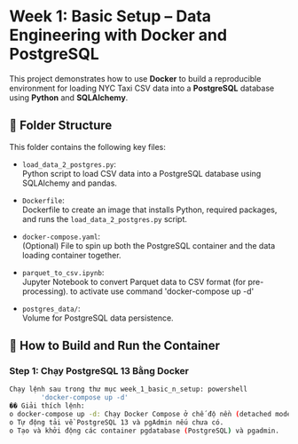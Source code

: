 # Week 1: Basic Setup – Data Engineering with Docker and PostgreSQL

This project demonstrates how to use **Docker** to build a reproducible environment for loading NYC Taxi CSV data into a **PostgreSQL** database using **Python** and **SQLAlchemy**.

## 📁 Folder Structure

This folder contains the following key files:

- `load_data_2_postgres.py`:  
  Python script to load CSV data into a PostgreSQL database using SQLAlchemy and pandas.

- `Dockerfile`:  
  Dockerfile to create an image that installs Python, required packages, and runs the `load_data_2_postgres.py` script.

- `docker-compose.yaml`:  
  (Optional) File to spin up both the PostgreSQL container and the data loading container together.

- `parquet_to_csv.ipynb`:  
  Jupyter Notebook to convert Parquet data to CSV format (for pre-processing).  to activate use command 'docker-compose up -d'


- `postgres_data/`:  
  Volume for PostgreSQL data persistence.


## 🚀 How to Build and Run the Container

### Step 1: Chạy PostgreSQL 13 Bằng Docker

```bash
Chạy lệnh sau trong thư mục week_1_basic_n_setup: powershell
        'docker-compose up -d'
�� Giải thích lệnh:
o docker-compose up -d: Chạy Docker Compose ở chế độ nền (detached mode).
o Tự động tải về PostgreSQL 13 và pgAdmin nếu chưa có.
o Tạo và khởi động các container pgdatabase (PostgreSQL) và pgadmin.




